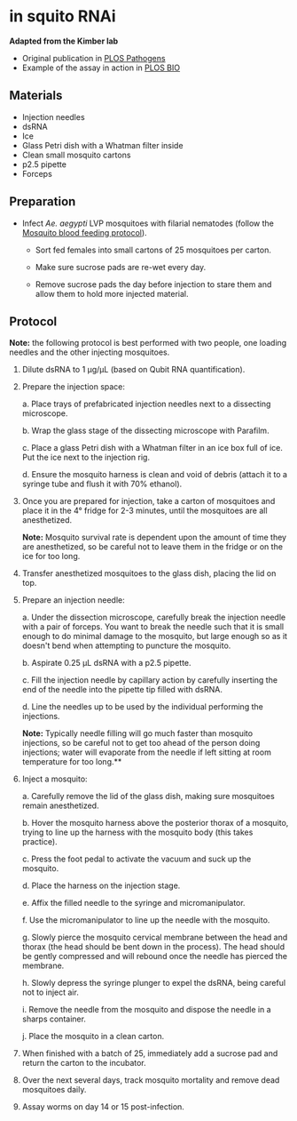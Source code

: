 # in squito RNAi

**Adapted from the Kimber lab**
- Original publication in [PLOS Pathogens](https://doi.org/10.1371/journal.ppat.1001239)
- Example of the assay in action in [PLOS BIO](https://doi.org/10.1371/journal.pbio.3000723)

## Materials

- Injection needles
- dsRNA
- Ice
- Glass Petri dish with a Whatman filter inside
- Clean small mosquito cartons
- p2.5 pipette
- Forceps

## Preparation

- Infect *Ae. aegypti* LVP mosquitoes with filarial nematodes (follow the [Mosquito blood feeding protocol](../Mosquito_Blood_Feeding/Mosquito_Blood_Feeding.md)).

  - Sort fed females into small cartons of 25 mosquitoes per carton.

  - Make sure sucrose pads are re-wet every day.

  - Remove sucrose pads the day before injection to stare them and allow them to hold more injected material.

## Protocol

**Note:** the following protocol is best performed with two people, one loading needles and the other injecting mosquitoes.

1. Dilute dsRNA to 1 μg/μL (based on Qubit RNA quantification).

2. Prepare the injection space:

    a. Place trays of prefabricated injection needles next to a dissecting microscope.

    b. Wrap the glass stage of the dissecting microscope with Parafilm.

    c. Place a glass Petri dish with a Whatman filter in an ice box full of ice. Put the ice next to the injection rig.

    d. Ensure the mosquito harness is clean and void of debris (attach it to a syringe tube and flush it with 70% ethanol).

3. Once you are prepared for injection, take a carton of mosquitoes and place it in the 4° fridge for 2-3 minutes, until the mosquitoes are all anesthetized.

    **Note:** Mosquito survival rate is dependent upon the amount of time they are anesthetized, so be careful not to leave them in the fridge or on the ice for too long.

4. Transfer anesthetized mosquitoes to the glass dish, placing the lid on top.

5. Prepare an injection needle:

    a. Under the dissection microscope, carefully break the injection needle with a pair of forceps. You want to break the needle such that it is small enough to do minimal damage to the mosquito, but large enough so as it doesn't bend when attempting to puncture the mosquito.

    b. Aspirate 0.25 μL dsRNA with a p2.5 pipette.

    c. Fill the injection needle by capillary action by carefully inserting the end of the needle into the pipette tip filled with dsRNA.

    d. Line the needles up to be used by the individual performing the injections.

    **Note:** Typically needle filling will go much faster than mosquito injections, so be careful not to get too ahead of the person doing injections; water will evaporate from the needle if left sitting at room temperature for too long.**

6. Inject a mosquito:

    a. Carefully remove the lid of the glass dish, making sure mosquitoes remain anesthetized.

    b. Hover the mosquito harness above the posterior thorax of a mosquito, trying to line up the harness with the mosquito body (this takes practice).

    c. Press the foot pedal to activate the vacuum and suck up the mosquito.

    d. Place the harness on the injection stage.

    e. Affix the filled needle to the syringe and micromanipulator.

    f. Use the micromanipulator to line up the needle with the mosquito.

    g. Slowly pierce the mosquito cervical membrane between the head and thorax (the head should be bent down in the process). The head should be gently compressed and will rebound once the needle has pierced the membrane.

    h. Slowly depress the syringe plunger to expel the dsRNA, being careful not to inject air.

    i. Remove the needle from the mosquito and dispose the needle in a sharps container.

    j. Place the mosquito in a clean carton.

7. When finished with a batch of 25, immediately add a sucrose pad and return the carton to the incubator.

8. Over the next several days, track mosquito mortality and remove dead mosquitoes daily.

9. Assay worms on day 14 or 15 post-infection.
